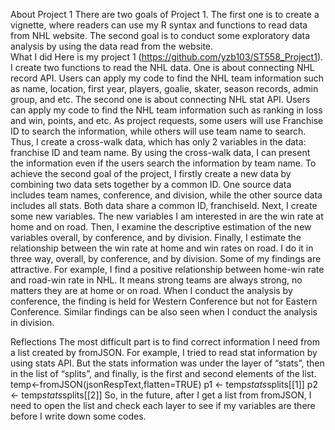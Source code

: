 About Project 1
There are two goals of Project 1. The first one is to create a vignette, where readers can use my R syntax and functions to read data from NHL website. The second goal is to conduct some exploratory data analysis by using the data read from the website.  
What I did
Here is my project 1 (https://github.com/yzb103/ST558_Project1). I create two functions to read the NHL data. One is about connecting NHL record API. Users can apply my code to find the NHL team information such as name, location, first year, players, goalie, skater, season records, admin group, and etc.  The second one is about connecting NHL stat API. Users can apply my code to find the NHL team information such as ranking in loss and win, points, and etc.
As project requests, some users will use Franchise ID to search the information, while others will use team name to search. Thus, I create a cross-walk data, which has only 2 variables in the data: franchise ID and team name. By using the cross-walk data, I can present the information even if the users search the information by team name.
To achieve the second goal of the project, I firstly create a new data by combining two data sets together by a common ID. One source data includes team names, conference, and division, while the other source data includes all stats. Both data share a common ID, franchiseId. 
Next, I create some new variables. The new variables I am interested in are the win rate at home and on road. Then, I examine the descriptive estimation of the new variables overall, by conference, and by division. Finally, I estimate the relationship between the win rate at home and win rates on road. I do it in three way, overall, by conference, and by division. 
Some of my findings are attractive. For example, I find a positive relationship between home-win rate and road-win rate in NHL. It means strong teams are always strong, no matters they are at home or on road. When I conduct the analysis by conference, the finding is held for Western Conference but not for Eastern Conference. Similar findings can be also seen when I conduct the analysis in division.    

Reflections
The most difficult part is to find correct information I need from a list created by fromJSON. For example, I tried to read stat information by using stats API. But the stats information was under the layer of “stats”, then in the list of “splits”, and finally, is the first and second elements of the list. 
  temp<-fromJSON(jsonRespText,flatten=TRUE)
  p1 <- temp$stats$splits[[1]]
  p2 <- temp$stats$splits[[2]]
So, in the future, after I get a list from fromJSON, I need to open the list and check each layer to see if my variables are there before I write down some codes. 
